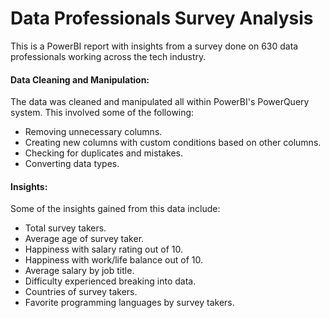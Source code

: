 # Data Professionals Survey Analysis

This is a PowerBI report with insights from a survey done on 630 data professionals working across the tech industry. 

#### Data Cleaning and Manipulation:

The data was cleaned and manipulated all within PowerBI's PowerQuery system. This involved some of the following:
- Removing unnecessary columns. 
- Creating new columns with custom conditions based on other columns. 
- Checking for duplicates and mistakes.
- Converting data types. 

#### Insights:

Some of the insights gained from this data include:
- Total survey takers.
- Average age of survey taker. 
- Happiness with salary rating out of 10. 
- Happiness with work/life balance out of 10. 
- Average salary by job title. 
- Difficulty experienced breaking into data. 
- Countries of survey takers. 
- Favorite programming languages by survey takers. 



